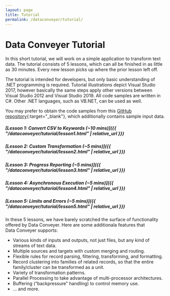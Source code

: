 ```yaml
---
layout: page
title: Tutorial
permalink: /dataconveyer/tutorial/
---
```


# Data&nbsp;Conveyer Tutorial

In this short tutorial, we will work on a simple application to transform text data. The tutorial consists of 5 lessons, which can all be finished in as little as 30 minutes. Every new lesson picks up where the prior lesson left off.

The tutorial is intended for developers, but only basic understanding of .NET programming is required. Tutorial illustrations depict Visual Studio 2017, however basically the same steps apply other versions between Visual Studio 2012 and Visual Studio 2019. All code samples are written in C#. Other .NET languages, such as VB.NET, can be used as well.

You may prefer to obtain the code samples from this [GitHub repository](https://github.com/mavidian/DataConveyer_tutorial_files){:target="_blank"}, which additionally contains sample input data.

##### [Lesson 1: Convert CSV to Keywords (~10 mins)]({{ "/dataconveyer/tutorial/lesson1.html" | relative_url }})

##### [Lesson 2: Custom Transformation (~5 mins)]({{ "/dataconveyer/tutorial/lesson2.html" | relative_url }})

##### [Lesson 3: Progress Reporting (~5 mins)]({{ "/dataconveyer/tutorial/lesson3.html" | relative_url }})

##### [Lesson 4: Asynchronous Execution (~5 mins)]({{ "/dataconveyer/tutorial/lesson4.html" | relative_url }})

##### [Lesson 5: Limits and Errors (~5 mins)]({{ "/dataconveyer/tutorial/lesson5.html" | relative_url }})

<p/>
In these 5 lessons, we have barely scratched the surface of functionality offered by Data&nbsp;Conveyer. Here are some additionala features that Data&nbsp;Conveyer supports:

* Various kinds of inputs and outputs, not just files, but any kind of streams of text data.
* Multiple sources and targets with custom merging and routing.
* Flexible rules for record parsing, filtering, transforming, and formatting.
* Record clustering into families of related records, so that the entire family/cluster can be transformed as a unit.
* Variety of transformation patterns.
* Parallel Processing to take advantage of multi-processor architectures.
* Buffering (“backpressure” handling) to control memory use.
* … and more.